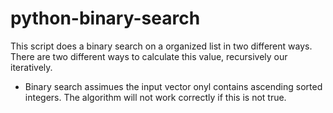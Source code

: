 # python-binary-search
This script does a binary search on a organized list in two different ways.  There are two different ways to calculate this value, recursively our iteratively. 

- Binary search assimues the input vector onyl contains ascending sorted integers. The algorithm will not work correctly if this is not true.
